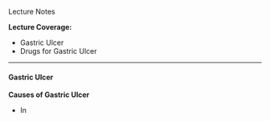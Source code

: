 Lecture Notes

**Lecture Coverage:**
- Gastric Ulcer
- Drugs for Gastric Ulcer

---
#### **Gastric Ulcer**
**Causes of Gastric Ulcer**
- In